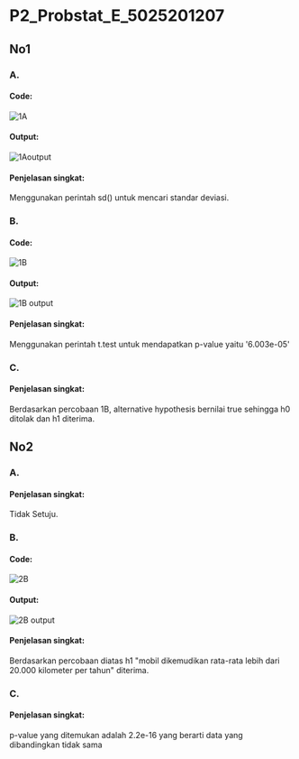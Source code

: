 # P2_Probstat_E_5025201207

## No1
### A. 
#### Code: 
![1A](https://user-images.githubusercontent.com/94432967/170866586-0b96e51a-9d21-4281-b4ec-601f66dbf198.png)

#### Output:
![1Aoutput](https://user-images.githubusercontent.com/94432967/170866657-ad9873b6-5977-4fc3-8fab-2115ad3b5bfc.png)

#### Penjelasan singkat:
Menggunakan perintah sd() untuk mencari standar deviasi.

### B.
#### Code:
![1B](https://user-images.githubusercontent.com/94432967/170866714-64b1a28f-4e54-4478-97a4-9caa8825f193.png)

#### Output:
![1B output](https://user-images.githubusercontent.com/94432967/170866721-0dea2383-ef59-4f41-aee6-e73e67c2624e.png)

#### Penjelasan singkat:
Menggunakan perintah t.test untuk mendapatkan p-value yaitu '6.003e-05'

### C.
#### Penjelasan singkat:
Berdasarkan percobaan 1B, alternative hypothesis bernilai true sehingga h0 ditolak dan h1 diterima.

## No2
### A. 
#### Penjelasan singkat:
Tidak Setuju.

### B.
#### Code:
![2B](https://user-images.githubusercontent.com/94432967/170868942-f52ca828-4654-4c58-89ad-fa4c0faeff12.png)

#### Output:
![2B output](https://user-images.githubusercontent.com/94432967/170868950-72187715-2474-405b-a6c4-cd06ea50d438.png)

#### Penjelasan singkat:
Berdasarkan percobaan diatas h1 "mobil dikemudikan rata-rata lebih dari 20.000 kilometer per tahun" diterima.

### C.
#### Penjelasan singkat:
p-value yang ditemukan adalah 2.2e-16 yang berarti data yang dibandingkan tidak sama

